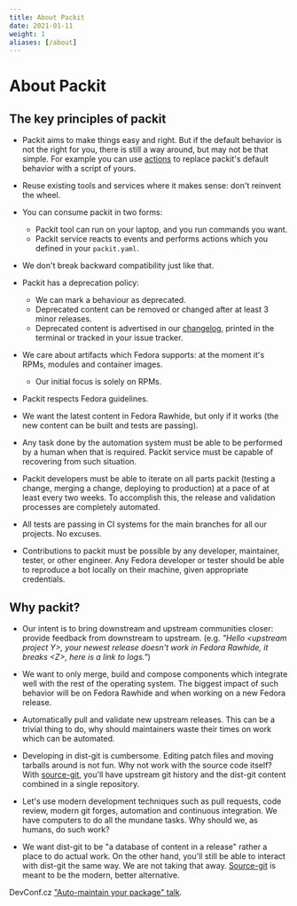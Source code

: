 ```yaml
---
title: About Packit
date: 2021-01-11
weight: 1
aliases: [/about]
---
```


# About Packit

## The key principles of packit

- Packit aims to make things easy and right. But if the default behavior is not
  the right for you, there is still a way around, but may not be that simple.
  For example you can use
  [actions](/docs/configuration/actions/)
  to replace packit's default behavior with a script of yours.

- Reuse existing tools and services where it makes sense: don't reinvent the
  wheel.

- You can consume packit in two forms:

  - Packit tool can run on your laptop, and you run commands you want.
  - Packit service reacts to events and performs actions which you
    defined in your `packit.yaml`.

- We don't break backward compatibility just like that.

- Packit has a deprecation policy:

  - We can mark a behaviour as deprecated.
  - Deprecated content can be removed or changed after at least 3 minor
    releases.
  - Deprecated content is advertised in our
    [changelog](https://github.com/packit/packit/blob/main/CHANGELOG.md),
    printed in the terminal or tracked in your issue tracker.

- We care about artifacts which Fedora supports: at the moment it's RPMs,
  modules and container images.

  - Our initial focus is solely on RPMs.

- Packit respects Fedora guidelines.

- We want the latest content in Fedora Rawhide, but only if it works (the new
  content can be built and tests are passing).

- Any task done by the automation system must be able to be performed by a
  human when that is required. Packit service must be capable of recovering
  from such situation.

- Packit developers must be able to iterate on all parts packit (testing a
  change, merging a change, deploying to production) at a pace of at least
  every two weeks. To accomplish this, the release and validation processes are
  completely automated.

- All tests are passing in CI systems for the main branches for all our
  projects. No excuses.

- Contributions to packit must be possible by any developer, maintainer,
  tester, or other engineer. Any Fedora developer or tester should be able to
  reproduce a bot locally on their machine, given appropriate credentials.

## Why packit?

- Our intent is to bring downstream and upstream communities closer: provide
  feedback from downstream to upstream. (e.g. _"Hello \<upstream project Y>,
  your newest release doesn't work in Fedora Rawhide, it breaks \<Z>, here is
  a link to logs."_)

- We want to only merge, build and compose components which integrate well
  with the rest of the operating system. The biggest impact of such behavior
  will be on Fedora Rawhide and when working on a new Fedora release.

- Automatically pull and validate new upstream releases. This can be a trivial
  thing to do, why should maintainers waste their times on work which can be
  automated.

- Developing in dist-git is cumbersome. Editing patch files and moving
  tarballs around is not fun. Why not work with the source code itself?
  With [source-git](/source-git/), you'll have upstream git history and the
  dist-git content combined in a single repository.

- Let's use modern development techniques such as pull requests, code review,
  modern git forges, automation and continuous integration. We have computers
  to do all the mundane tasks. Why should we, as humans, do such work?

- We want dist-git to be "a database of content in a release" rather a place
  to do actual work. On the other hand, you'll still be able to interact with
  dist-git the same way. We are not taking that away.
  [Source-git](/source-git/) is meant to be the modern, better alternative.

DevConf.cz ["Auto-maintain your package" talk](https://www.youtube.com/watch?v=KpF27v6K4Oc).
